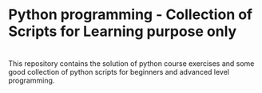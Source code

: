# Python programming - Collection of Scripts for Learning purpose only
# 
This repository contains the solution of python course exercises and some good collection of python scripts for beginners and advanced level programming. 




